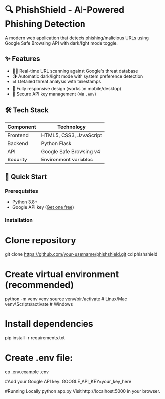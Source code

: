 # 🔍 PhishShield - AI-Powered Phishing Detection


A modern web application that detects phishing/malicious URLs using Google Safe Browsing API with dark/light mode toggle.


## ✨ Features

- 🕵️‍♂️ Real-time URL scanning against Google's threat database
- 🌗 Automatic dark/light mode with system preference detection
- 📊 Detailed threat analysis with timestamps
- 📱 Fully responsive design (works on mobile/desktop)
- 🔐 Secure API key management (via `.env`)

## 🛠️ Tech Stack

| Component       | Technology |
|----------------|------------|
| Frontend       | HTML5, CSS3, JavaScript |
| Backend        | Python Flask |
| API            | Google Safe Browsing v4 |
| Security       | Environment variables |

## 🚀 Quick Start

### Prerequisites
- Python 3.8+
- Google API key ([Get one free](https://console.cloud.google.com/))

### Installation

# Clone repository
git clone https://github.com/your-username/phishshield.git
cd phishshield

# Create virtual environment (recommended)
python -m venv venv
source venv/bin/activate  # Linux/Mac
venv\Scripts\activate     # Windows

# Install dependencies
pip install -r requirements.txt

# Create .env file:
cp .env.example .env

#Add your Google API key:
GOOGLE_API_KEY=your_key_here

#Running Locally
python app.py
Visit http://localhost:5000 in your browser.
